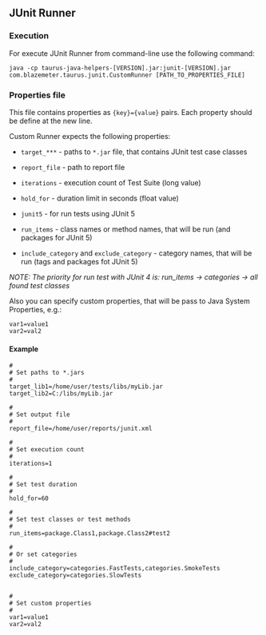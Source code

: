 ## JUnit Runner

### Execution

For execute JUnit Runner from command-line use the following command:

```    
java -cp taurus-java-helpers-[VERSION].jar:junit-[VERSION].jar com.blazemeter.taurus.junit.CustomRunner [PATH_TO_PROPERTIES_FILE]
```
    
### Properties file

This file contains properties as `{key}={value}` pairs. Each property should be define at the new line.

Custom Runner expects the following properties:

- `target_***` - paths to `*.jar` file, that contains JUnit test case classes 

- `report_file` - path to report file

- `iterations` - execution count of Test Suite (long value)

- `hold_for` - duration limit in seconds (float value)

- `junit5` - for run tests using JUnit 5

- `run_items` - class names or method names, that will be run (and packages for JUnit 5)

- `include_category` and `exclude_category` - category names, that will be run (tags and packages fot JUnit 5)

_NOTE: The priority for run test with JUnit 4 is: run_items -> categories -> all found test classes_

Also you can specify custom properties, that will be pass to Java System Properties, e.g.:

```
var1=value1
var2=val2
```

#### Example 
```
#
# Set paths to *.jars
#
target_lib1=/home/user/tests/libs/myLib.jar
target_lib2=C:/libs/myLib.jar

#
# Set output file
#
report_file=/home/user/reports/junit.xml

#
# Set execution count
#
iterations=1

#
# Set test duration
#
hold_for=60

#
# Set test classes or test methods
#
run_items=package.Class1,package.Class2#test2

#
# Or set categories
#
include_category=categories.FastTests,categories.SmokeTests
exclude_category=categories.SlowTests


#
# Set custom properties
#
var1=value1
var2=val2
```
